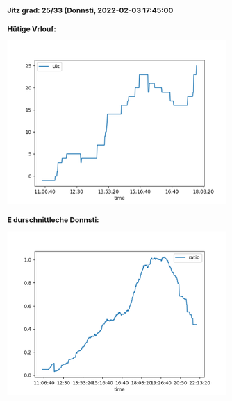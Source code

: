### Jitz grad: 25/33 (Donnsti, 2022-02-03 17:45:00

### Hütige Vrlouf:
![Graph](Today.png)

### E durschnittleche Donnsti:
![Graph](Donnsti.png)
